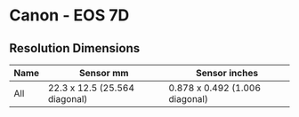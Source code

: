 # Canon - EOS 7D

## Resolution Dimensions

| Name   | Sensor mm                     | Sensor inches                  |
|--------|-------------------------------|--------------------------------|
| All    | 22.3 x 12.5 (25.564 diagonal) | 0.878 x 0.492 (1.006 diagonal) |
